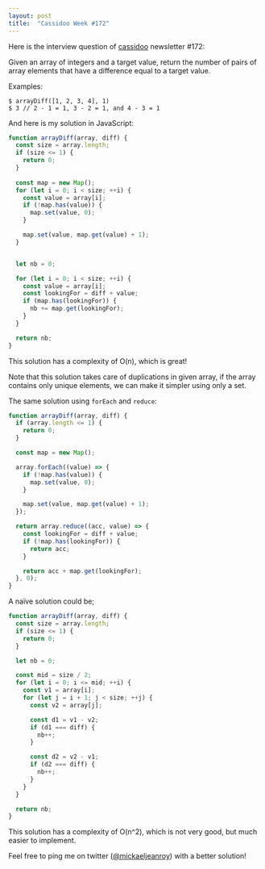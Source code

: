 ```yaml
---
layout: post
title:  "Cassidoo Week #172"
---
```


Here is the interview question of [cassidoo](https://cassidoo.co/) newsletter #172:

Given an array of integers and a target value, return the number of pairs of array elements that have a difference equal to a target value.

Examples:

```
$ arrayDiff([1, 2, 3, 4], 1)
$ 3 // 2 - 1 = 1, 3 - 2 = 1, and 4 - 3 = 1
```

And here is my solution in JavaScript:

```js
function arrayDiff(array, diff) {
  const size = array.length;
  if (size <= 1) {
    return 0;
  }
  
  const map = new Map();
  for (let i = 0; i < size; ++i) {
    const value = array[i];
    if (!map.has(value)) {
      map.set(value, 0);
    }

    map.set(value, map.get(value) + 1);
  }


  let nb = 0;

  for (let i = 0; i < size; ++i) {
    const value = array[i];
    const lookingFor = diff + value;
    if (map.has(lookingFor)) {
      nb += map.get(lookingFor);
    }
  }

  return nb;
}
```

This solution has a complexity of O(n), which is great!

Note that this solution takes care of duplications in given array, if the array contains only unique elements, we can make it simpler using only a set.

The same solution using `forEach` and `reduce`:

```js
function arrayDiff(array, diff) {
  if (array.length <= 1) {
    return 0;
  }

  const map = new Map();

  array.forEach((value) => {
    if (!map.has(value)) {
      map.set(value, 0);
    }

    map.set(value, map.get(value) + 1);
  });

  return array.reduce((acc, value) => {
    const lookingFor = diff + value;
    if (!map.has(lookingFor)) {
      return acc;
    }

    return acc + map.get(lookingFor);
  }, 0);
}
```

A naïve solution could be;

```js
function arrayDiff(array, diff) {
  const size = array.length;
  if (size <= 1) {
    return 0;
  }

  let nb = 0;

  const mid = size / 2;
  for (let i = 0; i <= mid; ++i) {
    const v1 = array[i];
    for (let j = i + 1; j < size; ++j) {
      const v2 = array[j];

      const d1 = v1 - v2;
      if (d1 === diff) {
        nb++;
      }

      const d2 = v2 - v1;
      if (d2 === diff) {
        nb++;
      }
    }
  }

  return nb;
}
```

This solution has a complexity of O(n^2), which is not very good, but much easier to implement.

Feel free to ping me on twitter ([@mickaeljeanroy](https://twitter.com/mickaeljeanroy)) with a better solution!
